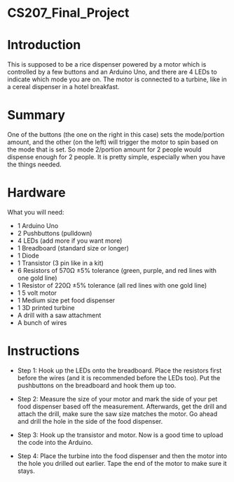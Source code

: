 # CS207_Final_Project

# Introduction
This is supposed to be a rice dispenser powered by a motor which is controlled by a few buttons and an Arduino Uno, and there are 4 LEDs to indicate which mode you are on. The motor is connected to a turbine, like in a cereal dispenser in a hotel breakfast.

# Summary
One of the buttons (the one on the right in this case) sets the mode/portion amount, and the other (on the left) will trigger the motor to spin based on the mode that is set. So mode 2/portion amount for 2 people would dispense enough for 2 people. It is pretty simple, especially when you have the things needed.

# Hardware
What you will need:
* 1 Arduino Uno
* 2 Pushbuttons (pulldown)
* 4 LEDs (add more if you want more)
* 1 Breadboard (standard size or longer)
* 1 Diode
* 1 Transistor (3 pin like in a kit)
* 6 Resistors of 570Ω ±5% tolerance (green, purple, and red lines with one gold line)
* 1 Resistor of 220Ω ±5% tolerance (all red lines with one gold line)
* 1 5 volt motor
* 1 Medium size pet food dispenser
* 1 3D printed turbine
* A drill with a saw attachment
* A bunch of wires

# Instructions
* Step 1:
Hook up the LEDs onto the breadboard. Place the resistors first before the wires (and it is recommended before the LEDs too).
Put the pushbuttons on the breadboard and hook them up too.


* Step 2:
Measure the size of your motor and mark the side of your pet food dispenser based off the measurement.
Afterwards, get the drill and attach the drill, make sure the saw size matches the motor. Go ahead and drill the hole in the side of the food dispenser.

* Step 3: 
Hook up the transistor and motor. Now is a good time to upload the code into the Arduino.

* Step 4:
Place the turbine into the food dispenser and then the motor into the hole you drilled out earlier. Tape the end of the motor to make sure it stays.
